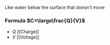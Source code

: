 Like water below the surface that doesn't move
### Formula $C=\large\frac{Q}{V}$
- $Q$ [[Charge]]
- $V$ [[Voltage]]
